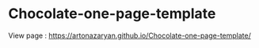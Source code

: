 # Chocolate-one-page-template
View page : https://artonazaryan.github.io/Chocolate-one-page-template/

